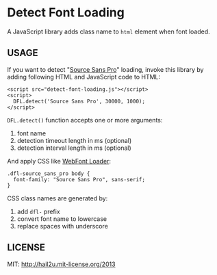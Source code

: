 Detect Font Loading
===================

A JavaScript library adds class name to `html` element when font loaded.


USAGE
-----

If you want to detect "[Source Sans Pro][1]" loading, invoke this library by
adding following HTML and JavaScript code to HTML:

    <script src="detect-font-loading.js"></script>
    <script>
      DFL.detect('Source Sans Pro', 30000, 1000);
    </script>

`DFL.detect()` function accepts one or more arguments:

  1. font name
  2. detection timeout length in ms (optional)
  3. detection interval length in ms (optional)

And apply CSS like [WebFont Loader][2]:

    .dfl-source_sans_pro body {
      font-family: "Source Sans Pro", sans-serif;
    }

CSS class names are generated by:

  1. add `dfl-` prefix
  2. convert font name to lowercase
  3. replace spaces with underscore


LICENSE
-------

MIT: http://hail2u.mit-license.org/2013

[1]: http://en.wikipedia.org/wiki/Source_Sans_Pro
[2]: https://github.com/typekit/webfontloader
